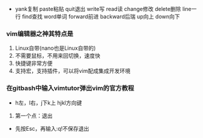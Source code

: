 - yank复制 paste粘贴 quit退出 write写 read读 change修改 delete删除 line一行 find查找 word单词 forward前进 backward后瑞 up向上 down向下
### vim编辑器之神其特点是
1. Linux自带(nano也是Linux自带的)
2. 不需要鼠标，不用来回切换，速度快
3. 快捷键非常方便
4. 支持宏，支持插件，可以将vim配成集成开发环境
### 在gitbash中输入vimtutor弹出vim的官方教程
- h左，l右，j下k上 hjkl方向键
1. 第一个点：退出
- 先按Esc，再输入:q!不保存退出

